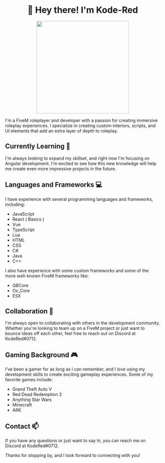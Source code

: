 <h1 align="center">👋 Hey there! I'm Kode-Red</h1>
<p align="center">
  <img width="300" height="300" src="https://i.ibb.co/pfYbzX6/idle.png">
</p>

<p>I'm a FiveM roleplayer and developer with a passion for creating immersive roleplay experiences. I specialize in creating custom interiors, scripts, and UI elements that add an extra layer of depth to roleplay.</p>


<h2>Currently Learning 🌱</h2>
<p>I'm always looking to expand my skillset, and right now I'm focusing on Angular development. I'm excited to see how this new knowledge will help me create even more impressive projects in the future.</p>

<h2>Languages and Frameworks 💻</h2>
<p>I have experience with several programming languages and frameworks, including:</p>
<ul>
  <li>JavaScript</li>
  <li>React ( Basics )</li>
  <li>Vue</li>
  <li>TypeScript</li>
  <li>Lua</li>
  <li>HTML</li>
  <li>CSS</li>
  <li>C#</li>
  <li>Java</li>
  <li>C++</li>
</ul>
<p>I also have experience with some custom frameworks and some of the more well-known FiveM frameworks like:</p>
<ul>
  <li>QBCore</li>
  <li>Ox_Core</li>
  <li>ESX</li>
</ul>

<h2>Collaboration 🤝</h2>
<p>I'm always open to collaborating with others in the development community. Whether you're looking to team up on a FiveM project or just want to bounce ideas off each other, feel free to reach out on Discord at KodeRed#0712.</p>

<h2>Gaming Background 🎮</h2>
<p>I've been a gamer for as long as I can remember, and I love using my development skills to create exciting gameplay experiences. Some of my favorite games include:</p>
<ul>
  <li>Grand Theft Auto V</li>
  <li>Red Dead Redemption 2</li>
  <li>Anything Star Wars</li>
  <li>Minecraft</li>
  <li>ARK</li>
</ul>

<h2>Contact 📫</h2>
<p>If you have any questions or just want to say hi, you can reach me on Discord at KodeRed#0712.</p>

<p>Thanks for stopping by, and I look forward to connecting with you!</p>

